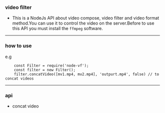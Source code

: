### video filter

* This is a NodeJs API about video compose, video filter and video format method.You can use it to control the video on the server.Before to use this API you must install the `ffmpeg` software.

---

### how to use
e.g
```
    const Filter = require('node-vf');
    const filter = new Filter();
    filter.concatVideo([mv1.mp4, mv2.mp4], 'outpurt.mp4', false) // to concat videos
```

---

### api

* concat video
    ```
